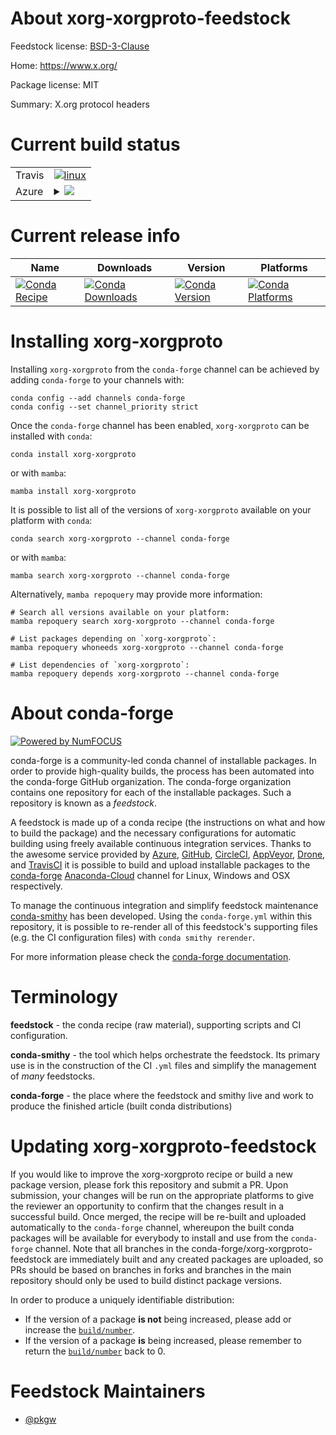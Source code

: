 About xorg-xorgproto-feedstock
==============================

Feedstock license: [BSD-3-Clause](https://github.com/conda-forge/xorg-xorgproto-feedstock/blob/main/LICENSE.txt)

Home: https://www.x.org/

Package license: MIT

Summary: X.org protocol headers

Current build status
====================


<table><tr>
    <td>Travis</td>
    <td>
      <a href="https://app.travis-ci.com/conda-forge/xorg-xorgproto-feedstock">
        <img alt="linux" src="https://img.shields.io/travis/com/conda-forge/xorg-xorgproto-feedstock/main.svg?label=Linux">
      </a>
    </td>
  </tr>
    
  <tr>
    <td>Azure</td>
    <td>
      <details>
        <summary>
          <a href="https://dev.azure.com/conda-forge/feedstock-builds/_build/latest?definitionId=13012&branchName=main">
            <img src="https://dev.azure.com/conda-forge/feedstock-builds/_apis/build/status/xorg-xorgproto-feedstock?branchName=main">
          </a>
        </summary>
        <table>
          <thead><tr><th>Variant</th><th>Status</th></tr></thead>
          <tbody><tr>
              <td>linux_64</td>
              <td>
                <a href="https://dev.azure.com/conda-forge/feedstock-builds/_build/latest?definitionId=13012&branchName=main">
                  <img src="https://dev.azure.com/conda-forge/feedstock-builds/_apis/build/status/xorg-xorgproto-feedstock?branchName=main&jobName=linux&configuration=linux%20linux_64_" alt="variant">
                </a>
              </td>
            </tr><tr>
              <td>linux_aarch64</td>
              <td>
                <a href="https://dev.azure.com/conda-forge/feedstock-builds/_build/latest?definitionId=13012&branchName=main">
                  <img src="https://dev.azure.com/conda-forge/feedstock-builds/_apis/build/status/xorg-xorgproto-feedstock?branchName=main&jobName=linux&configuration=linux%20linux_aarch64_" alt="variant">
                </a>
              </td>
            </tr><tr>
              <td>linux_ppc64le</td>
              <td>
                <a href="https://dev.azure.com/conda-forge/feedstock-builds/_build/latest?definitionId=13012&branchName=main">
                  <img src="https://dev.azure.com/conda-forge/feedstock-builds/_apis/build/status/xorg-xorgproto-feedstock?branchName=main&jobName=linux&configuration=linux%20linux_ppc64le_" alt="variant">
                </a>
              </td>
            </tr><tr>
              <td>osx_64</td>
              <td>
                <a href="https://dev.azure.com/conda-forge/feedstock-builds/_build/latest?definitionId=13012&branchName=main">
                  <img src="https://dev.azure.com/conda-forge/feedstock-builds/_apis/build/status/xorg-xorgproto-feedstock?branchName=main&jobName=osx&configuration=osx%20osx_64_" alt="variant">
                </a>
              </td>
            </tr><tr>
              <td>osx_arm64</td>
              <td>
                <a href="https://dev.azure.com/conda-forge/feedstock-builds/_build/latest?definitionId=13012&branchName=main">
                  <img src="https://dev.azure.com/conda-forge/feedstock-builds/_apis/build/status/xorg-xorgproto-feedstock?branchName=main&jobName=osx&configuration=osx%20osx_arm64_" alt="variant">
                </a>
              </td>
            </tr><tr>
              <td>win_64</td>
              <td>
                <a href="https://dev.azure.com/conda-forge/feedstock-builds/_build/latest?definitionId=13012&branchName=main">
                  <img src="https://dev.azure.com/conda-forge/feedstock-builds/_apis/build/status/xorg-xorgproto-feedstock?branchName=main&jobName=win&configuration=win%20win_64_" alt="variant">
                </a>
              </td>
            </tr>
          </tbody>
        </table>
      </details>
    </td>
  </tr>
</table>

Current release info
====================

| Name | Downloads | Version | Platforms |
| --- | --- | --- | --- |
| [![Conda Recipe](https://img.shields.io/badge/recipe-xorg--xorgproto-green.svg)](https://anaconda.org/conda-forge/xorg-xorgproto) | [![Conda Downloads](https://img.shields.io/conda/dn/conda-forge/xorg-xorgproto.svg)](https://anaconda.org/conda-forge/xorg-xorgproto) | [![Conda Version](https://img.shields.io/conda/vn/conda-forge/xorg-xorgproto.svg)](https://anaconda.org/conda-forge/xorg-xorgproto) | [![Conda Platforms](https://img.shields.io/conda/pn/conda-forge/xorg-xorgproto.svg)](https://anaconda.org/conda-forge/xorg-xorgproto) |

Installing xorg-xorgproto
=========================

Installing `xorg-xorgproto` from the `conda-forge` channel can be achieved by adding `conda-forge` to your channels with:

```
conda config --add channels conda-forge
conda config --set channel_priority strict
```

Once the `conda-forge` channel has been enabled, `xorg-xorgproto` can be installed with `conda`:

```
conda install xorg-xorgproto
```

or with `mamba`:

```
mamba install xorg-xorgproto
```

It is possible to list all of the versions of `xorg-xorgproto` available on your platform with `conda`:

```
conda search xorg-xorgproto --channel conda-forge
```

or with `mamba`:

```
mamba search xorg-xorgproto --channel conda-forge
```

Alternatively, `mamba repoquery` may provide more information:

```
# Search all versions available on your platform:
mamba repoquery search xorg-xorgproto --channel conda-forge

# List packages depending on `xorg-xorgproto`:
mamba repoquery whoneeds xorg-xorgproto --channel conda-forge

# List dependencies of `xorg-xorgproto`:
mamba repoquery depends xorg-xorgproto --channel conda-forge
```


About conda-forge
=================

[![Powered by
NumFOCUS](https://img.shields.io/badge/powered%20by-NumFOCUS-orange.svg?style=flat&colorA=E1523D&colorB=007D8A)](https://numfocus.org)

conda-forge is a community-led conda channel of installable packages.
In order to provide high-quality builds, the process has been automated into the
conda-forge GitHub organization. The conda-forge organization contains one repository
for each of the installable packages. Such a repository is known as a *feedstock*.

A feedstock is made up of a conda recipe (the instructions on what and how to build
the package) and the necessary configurations for automatic building using freely
available continuous integration services. Thanks to the awesome service provided by
[Azure](https://azure.microsoft.com/en-us/services/devops/), [GitHub](https://github.com/),
[CircleCI](https://circleci.com/), [AppVeyor](https://www.appveyor.com/),
[Drone](https://cloud.drone.io/welcome), and [TravisCI](https://travis-ci.com/)
it is possible to build and upload installable packages to the
[conda-forge](https://anaconda.org/conda-forge) [Anaconda-Cloud](https://anaconda.org/)
channel for Linux, Windows and OSX respectively.

To manage the continuous integration and simplify feedstock maintenance
[conda-smithy](https://github.com/conda-forge/conda-smithy) has been developed.
Using the ``conda-forge.yml`` within this repository, it is possible to re-render all of
this feedstock's supporting files (e.g. the CI configuration files) with ``conda smithy rerender``.

For more information please check the [conda-forge documentation](https://conda-forge.org/docs/).

Terminology
===========

**feedstock** - the conda recipe (raw material), supporting scripts and CI configuration.

**conda-smithy** - the tool which helps orchestrate the feedstock.
                   Its primary use is in the construction of the CI ``.yml`` files
                   and simplify the management of *many* feedstocks.

**conda-forge** - the place where the feedstock and smithy live and work to
                  produce the finished article (built conda distributions)


Updating xorg-xorgproto-feedstock
=================================

If you would like to improve the xorg-xorgproto recipe or build a new
package version, please fork this repository and submit a PR. Upon submission,
your changes will be run on the appropriate platforms to give the reviewer an
opportunity to confirm that the changes result in a successful build. Once
merged, the recipe will be re-built and uploaded automatically to the
`conda-forge` channel, whereupon the built conda packages will be available for
everybody to install and use from the `conda-forge` channel.
Note that all branches in the conda-forge/xorg-xorgproto-feedstock are
immediately built and any created packages are uploaded, so PRs should be based
on branches in forks and branches in the main repository should only be used to
build distinct package versions.

In order to produce a uniquely identifiable distribution:
 * If the version of a package **is not** being increased, please add or increase
   the [``build/number``](https://docs.conda.io/projects/conda-build/en/latest/resources/define-metadata.html#build-number-and-string).
 * If the version of a package **is** being increased, please remember to return
   the [``build/number``](https://docs.conda.io/projects/conda-build/en/latest/resources/define-metadata.html#build-number-and-string)
   back to 0.

Feedstock Maintainers
=====================

* [@pkgw](https://github.com/pkgw/)

